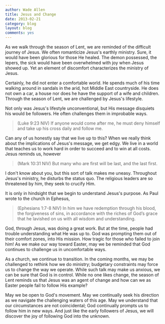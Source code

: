 ```yaml
---
author: Wade Allen
title: Jesus and Change
date: 2013-02-21
category: blog
layout: blog
comments: yes
---
```


As we walk through the season of Lent, we are reminded of the difficult journey of Jesus. We often romanticize Jesus's earthly ministry. Sure, it would have been glorious for those He healed. The demon possessed, the lepers, the sick would have been overwhelmed with joy when Jesus showed up. Yet an element of discomfort characterizes the ministry of Jesus. 

Certainly, he did not enter a comfortable world. He spends much of his time walking around in sandals in the arid, hot Middle East countryside. He does not own a car, a house nor does he have the support of a wife and children. Through the season of Lent, we are challenged by Jesus's lifestyle.

Not only was Jesus's lifestyle unconventional, but His message disquiets his would be followers. He often challenges them in improbable ways. 

>(Luke 9:23 NIV) If anyone would come after me, he must deny himself and take up his cross daily and follow me.

Can any of us honestly say that we live up to this? When we really think about the implications of Jesus's message, we get edgy. We live in a world that teaches us to work hard in order to succeed and to win at all costs. Jesus reminds us, however

 >(Mark 10:31 NIV) But many who are first will be last, and the last first.

 I don't know about you, but this sort of talk makes me uneasy. Throughout Jesus's ministry, he disturbs the status quo. The religious leaders are so threatened by him, they seek to crucify Him. 

 It is only in hindsight that we begin to understand Jesus's purpose. As Paul wrote to the church in Ephesus,

 >(Ephesians 1:7-8 NIV) In him we have redemption through his blood, the forgiveness of sins, in accordance with the riches of God’s grace that he lavished on us with all wisdom and understanding. 

 God, through Jesus, was doing a great work. But at the time, people had trouble understanding what He was up to. God was prompting them out of their comfort zones, into His mission. How tragic for those who failed to join him! As we make our way toward Easter, may we be reminded that God continues to challenge us in uncomfortable ways. 

 As a church, we continue to transition. In the coming months, we may be challenged to rethink how we do ministry; budgetary constraints may force us to change the way we operate. While such talk may make us anxious, we can be sure that God is in control. While no one likes change, the season of Lent reminds us that Jesus was an agent of change and how can we as Easter people fail to follow His example? 

 May we be open to God's movement. May we continually seek his direction as we navigate the challenging waters of this age. May we understand that our circumstances are not coincidental; God continually prompts us to follow him in new ways. And just like the early followers of Jesus, we will discover the joy of following God into the unknown. 